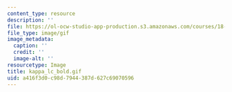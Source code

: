 ```yaml
---
content_type: resource
description: ''
file: https://ol-ocw-studio-app-production.s3.amazonaws.com/courses/18-013a-calculus-with-applications-spring-2005/a416f3d0c98d7944387d627c69070596_kappa_lc_bold.gif
file_type: image/gif
image_metadata:
  caption: ''
  credit: ''
  image-alt: ''
resourcetype: Image
title: kappa_lc_bold.gif
uid: a416f3d0-c98d-7944-387d-627c69070596
---
```

